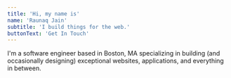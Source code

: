 ```yaml
---
title: 'Hi, my name is'
name: 'Raunaq Jain'
subtitle: 'I build things for the web.'
buttonText: 'Get In Touch'
---
```


I'm a software engineer based in Boston, MA specializing in building (and occasionally designing) exceptional websites, applications, and everything in between.
